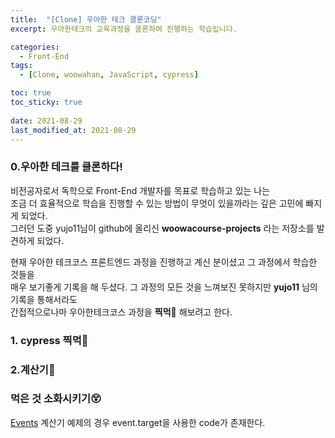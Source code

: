 ```yaml
---
title:  "[Clone] 우아한 테크 클론코딩"
excerpt: 우아한테크의 교육과정을 클론하여 진행하는 학습입니다.

categories:
  - Front-End
tags:
  - [Clone, woowahan, JavaScript, cypress]

toc: true
toc_sticky: true
 
date: 2021-08-29
last_modified_at: 2021-08-29
---
```


### 0.우아한 테크를 클론하다!
비전공자로서 독학으로 Front-End 개발자를 목표로 학습하고 있는 나는  
조금 더 효율적으로 학습을 진행할 수 있는 방법이 무엇이 있을까라는 깊은 고민에 빠지게 되었다.  
그러던 도중 yujo11님이 github에 올리신  __woowacourse-projects__ 라는 저장소를 발견하게 되었다.  

현재 우아한 테크코스 프론트엔드 과정을 진행하고 계신 분이셨고 그 과정에서 학습한 것들을  
매우 보기좋게 기록을 해 두셨다. 그 과정의 모든 것을 느껴보진 못하지만 __yujo11__ 님의 기록을 통해서라도  
간접적으로나마 우아한테크코스 과정을 __찍먹👅__ 해보려고 한다.
### 1. cypress 찍먹👅  

### 2.계산기📇  

### 먹은 것 소화시키기😵  
[Events](https://developer.mozilla.org/en-US/docs/Learn/JavaScript/Building_blocks/Events)  계산기 예제의 경우 event.target을 사용한 code가 존재한다.


